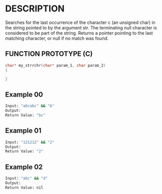# DESCRIPTION

Searches for the last occurrence of the character c (an unsigned char) in the string pointed to by the argument str. The terminating null character is considered to be part of the string. Returns a pointer pointing to the last matching character, or null if no match was found.

## FUNCTION PROTOTYPE (C)

```c
char* my_strrchr(char* param_1, char param_2)
{

}
```

## Example 00
```bash
Input: "abcabc" && "b"
Output: 
Return Value: "bc"
```

## Example 01
```bash
Input: "121212" && "2"
Output: 
Return Value: "2"
```
## Example 02
```bash
Input: "abc" && "d"
Output: 
Return Value: nil
```
